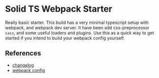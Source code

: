 # Solid TS Webpack Starter

Really basic starter. This build has a very minimal typescript setup with webpack, and webpack dev server. It have been add css-preprocessor `sass`, and some useful loaders and plugins. Use this as a quick way to get started if you intend to build your webpack config yourself.

## References

* [changelog](./CHANGELOG.md)
* [webpack config](./webpack/webpack.base.js)
